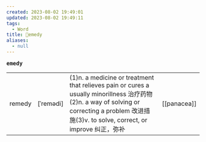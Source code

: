 ```yaml
---
created: 2023-08-02 19:49:01
updated: 2023-08-02 19:49:11
tags:
  - Word
title: 📖emedy
aliases:
  - null
---
```


<pre><strong>emedy</strong></pre>
|   |   |   |   |
|---|---|---|---|
|remedy|[ˈremədi]|(1)n. a medicine or treatment that relieves pain or cures a usually minorillness 治疗药物(2)n. a way of solving or correcting a problem 改进措施(3)v. to solve, correct, or improve 纠正，弥补|[[panacea]]|re